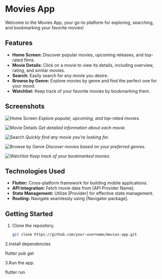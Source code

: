 # Movies App

Welcome to the Movies App, your go-to platform for exploring, searching, and bookmarking your favorite movies!

## Features

- **Home Screen:** Discover popular movies, upcoming releases, and top-rated films.
- **Movie Details:** Click on a movie to view its details, including overview, rating, and similar movies.
- **Search:** Easily search for any movie you desire.
- **Browse by Genre:** Explore movies by genre and find the perfect one for your mood.
- **Watchlist:** Keep track of your favorite movies by bookmarking them.

## Screenshots

![Home Screen](/screenshots/home.jpeg)
*Explore popular, upcoming, and top-rated movies.*

![Movie Details](/screenshots/movie.jpeg)
*Get detailed information about each movie.*

![Search](/screenshots/searchFilled.jpeg)
*Quickly find any movie you're looking for.*

![Browse by Genre](/screenshots/browse.jpeg)
*Discover movies based on your preferred genres.*

![Watchlist](/screenshots/watchList.jpeg)
*Keep track of your bookmarked movies.*

## Technologies Used

- **Flutter:** Cross-platform framework for building mobile applications.
- **API Integration:** Fetch movie data from [API Provider Name].
- **State Management:** Utilize [Provider] for effective state management.
- **Routing:** Navigate seamlessly using [Navigator package].

## Getting Started

1. Clone the repository.
   ```bash
   git clone https://github.com/your-username/movies-app.git

2.Install dependencies

flutter pub get

3.Run the app.

flutter run

